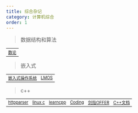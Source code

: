 ```yaml
---
title: 综合杂记
category: 计算机综合
order: 1
---
```


> 数据结构和算法
<table width="1033" style="font-size: 0.8em;">
	<tbody>
		<tr>
			<td>
				<a href="https://crypto.stanford.edu/pbc/notes/numbertheory/" target="_blank">数论</a>
			</td>
		</tr>
	</tbody>
</table>

> 嵌入式
<table width="1033" style="font-size: 0.8em;">
	<tbody>
		<tr>
			<td>
				<a href="https://weread.qq.com/web/reader/405321205b68794054e53fa" target="_blank">嵌入式操作系统</a>
			</td>
			<td>
				<a href="http://blog.chinaunix.net/uid/28032128.html" target="_blank">LMOS</a>
			</td>
		</tr>
	</tbody>
</table>

> c++
<table width="1033" style="font-size: 0.8em;">
	<tbody>
		<tr>
			<td>
				<a href="https://github.com/nekipelov/httpparser" target="_blank">httpparser</a>
			</td>
			<td>
				<a href="https://akaedu.github.io/book/index.html" target="_blank">linux c</a>
			</td>
			<td>
				<a href="https://www.learncpp.com/" target="_blank">learncpp</a>
			</td>
			<td>
				<a href="https://gitee.com/pan-junxian/CodingInterviewChinese2" target="_blank">Coding</a>
			</td>
			<td>
				<a href="file:///D:/Study/%E6%95%99%E6%9D%90%E4%B9%A6%E7%B1%8D/45%E7%AE%97%E6%B3%95/%E5%89%91%E6%8C%87OFFER%E5%90%8D%E4%BC%81%E9%9D%A2%E8%AF%95%E5%AE%98%E7%B2%BE%E8%AE%B2%E5%85%B8%E5%9E%8B%E7%BC%96%E7%A8%8B%E9%A2%98%E7%AC%AC2%E7%89%88.pdf" target="_blank">剑指OFFER</a>
			</td>
			<td>
				<a href="https://learn.microsoft.com/en-us/cpp/cpp/?view=msvc-170" target="_blank">C++文档</a>
			</td>
		</tr>
	</tbody>
</table>

